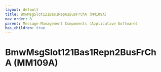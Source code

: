 ```yaml
---
layout: default
title: BmwMsgSlot121Bas1Repn2BusFrChA (MM109A)
nav_order: 8
parent: Message Management Components (Applicative Software)
has_children: true
---
```

# BmwMsgSlot121Bas1Repn2BusFrChA (MM109A)
